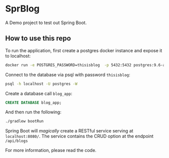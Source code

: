 # SprBlog
A  Demo project to test out Spring Boot. 

## How to use this repo

To run the application, first create a postgres docker instance and expose it to localhost:
```bash
docker run -e POSTGRES_PASSWORD=thisisblog  -p 5432:5432 postgres:9.6-alpine
```

Connect to the database via psql with password `thisisblog`:
```bash
psql -h localhost -U postgres -W
```

Create a database call `blog_app`:
```SQL
CREATE DATABASE blog_app;
```

And then run the following:
```bash
./gradlew bootRun
```

Spring Boot will *magically* create a RESTful service serving at `localhost:8080/`.
The service contains the CRUD option at the endpoint `/api/blogs`

For more information, please read the code.